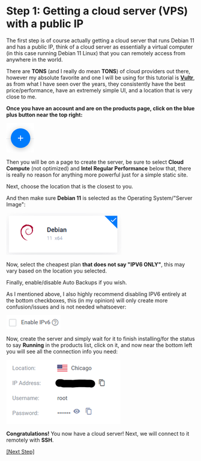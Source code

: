 # Step 1: Getting a cloud server (**VPS**) with a public IP

The first step is of course actually getting a cloud server that runs Debian 11 and has a public IP, think of a cloud server as essentially a virtual computer (in this case running Debian 11 Linux) that you can remotely access from anywhere in the world.

There are **TONS** (and I really do mean **TONS**) of cloud providers out there, however my absolute favorite and one I will be using for this tutorial is [**Vultr**](https://www.vultr.com/), as from what I have seen over the years, they consistently have the best price/performance, have an extremely simple UI, and a location that is very close to me.

**Once you have an account and are on the products page, click on the blue plus button near the top right:**

![Button](button.png)

Then you will be on a page to create the server, be sure to select **Cloud Compute** (not optimized) and **Intel Regular Performance** below that, there is really no reason for anything more powerful just for a simple static site.

Next, choose the location that is the closest to you.

And then make sure **Debian 11** is selected as the Operating System/"Server Image":

![os](os.png)

Now, select the cheapest plan **that does not say "IPV6 ONLY"**, this may vary based on the location you selected.

Finally, enable/disable Auto Backups if you wish.

As I mentioned above, I also highly recommend disabling IPV6 entirely at the bottom checkboxes, this (in my opinion) will only create more confusion/issues and is not needed whatsoever:

![IPV6](ipv6.png)

Now, create the server and simply wait for it to finish installing/for the status to say **Running** in the products list, click on it, and now near the bottom left you will see all the connection info you need:

![Connection](connection.png)

**Congratulations!** You now have a cloud server! Next, we will connect to it remotely with **SSH**.

[[Next Step]](step2.md)
